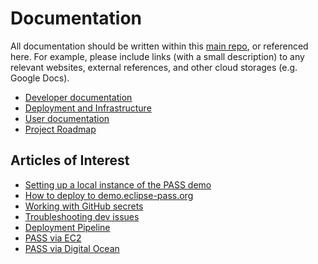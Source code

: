 # Documentation

All documentation should be written within this [main repo](https://github.com/eclipse-pass/main),
or referenced here.  For example, please include links (with a small description) to
any relevant websites, external references, and other cloud storages (e.g. Google Docs).

* [Developer documentation](/docs/dev)
* [Deployment and Infrastructure](/docs/infra)
* [User documentation](/docs/user)
* [Project Roadmap](roadmap.md)

## Articles of Interest

* [Setting up a local instance of the PASS demo](/docs/dev/local_demo.md)
* [How to deploy to demo.eclipse-pass.org](/docs/infra/deploy_demo.md)
* [Working with GitHub secrets](/docs/infra/github-secrets.md)
* [Troubleshooting dev issues](/docs/dev/troubleshooting.md)
* [Deployment Pipeline](/docs/infra/pipeline.md)
* [PASS via EC2](/docs/infra/ec2.md)
* [PASS via Digital Ocean](/docs/infra/digitalocean.md)
